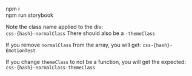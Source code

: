 npm i  
npm run storybook

Note the class name applied to the div:  
`css-{hash}-normalClass`
There should also be a `-themeClass`  

If you remove `normalClass` from the array, you will get:
`css-{hash}-EmotionTest`  

If you change `themeClass` to not be a function, you will get the expected:
`css-{hash}-normalClass-themeClass`
